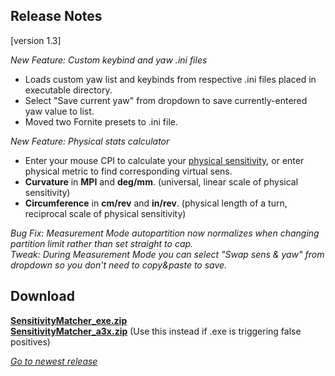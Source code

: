 ## Release Notes

[version 1.3] 

_New Feature: Custom keybind and yaw .ini files_
- Loads custom yaw list and keybinds from respective .ini files placed in executable directory.
- Select "Save current yaw" from dropdown to save currently-entered yaw value to list.
- Moved two Fornite presets to .ini file.

_New Feature: Physical stats calculator_
- Enter your mouse CPI to calculate your [physical sensitivity](https://liquipedia.net/counterstrike/Mouse_settings#Sensitivity), or enter physical metric to find corresponding virtual sens.
- **Curvature** in **MPI** and **deg/mm**. (universal, linear scale of physical sensitivity)
- **Circumference** in **cm/rev** and **in/rev**. (physical length of a turn, reciprocal scale of physical sensitivity)

_Bug Fix: Measurement Mode autopartition now normalizes when changing partition limit rather than set straight to cap._ \
_Tweak: During Measurement Mode you can select "Swap sens & yaw" from dropdown so you don't need to copy&paste to save._

## Download

[**SensitivityMatcher_exe.zip**](https://github.com/KovaaK/SensitivityMatcher/releases/download/1.3/SensitivityMatcher_exe.zip) \
[**SensitivityMatcher_a3x.zip**](https://github.com/KovaaK/SensitivityMatcher/releases/download/1.3/SensitivityMatcher_a3x.zip) (Use this instead if .exe is triggering false positives)

[_Go to newest release_](https://github.com/KovaaK/SensitivityMatcher/releases/latest)
